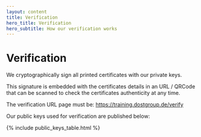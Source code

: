 ```yaml
---
layout: content
title: Verification
hero_title: Verification
hero_subtitle: How our verification works
---
```


# Verification

We cryptographically sign all printed certificates with our private keys.

This signature is embedded with the certificates details in an URL / QRCode that can be scanned to check the certificates authenticity at any time.

The verification URL page must be: <a href="https://training.dostgroup.de/verify">https://training.dostgroup.de/verify</a>

Our public keys used for verification are published below:

{% include public_keys_table.html %}